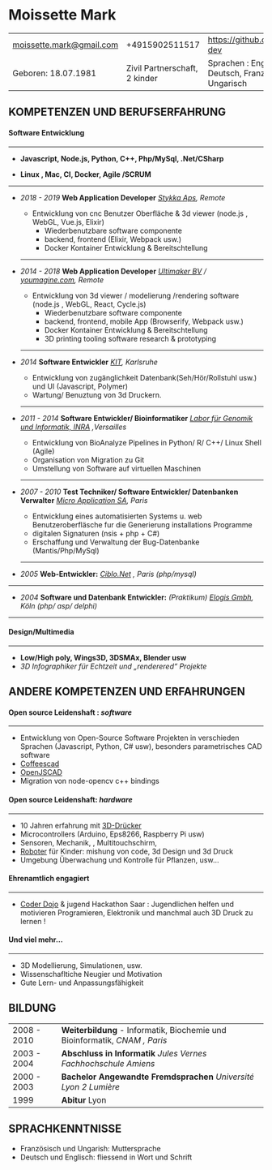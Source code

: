 
# Moissette Mark

|                          |                               |                                          |
| ------------------------ | ----------------------------- | ---------------------------------------- |
| moissette.mark@gmail.com | +4915902511517                | https://github.com/kaosat-dev            |
| Geboren: 18.07.1981      | Zivil Partnerschaft, 2 kinder | Sprachen : English, Deutsch, Französisch, Ungarisch |

## KOMPETENZEN UND BERUFSERFAHRUNG

#### Software Entwicklung
-----------------------------------------------------------------------

  - **Javascript, Node.js, Python, C++,  Php/MySql,  .Net/CSharp**

  - **Linux , Mac, CI, Docker, Agile /SCRUM**

  -----------------------------------------------------------------------

  - *2018 - 2019*  **Web Application Developer** *[Stykka Aps](https://ultimaker.com/), Remote*
    * Entwicklung von cnc Benutzer Oberfläche & 3d viewer (node.js , WebGL, Vue.js, Elixir)
      * Wiederbenutzbare software componente
      * backend, frontend (Elixir, Webpack usw.)
      * Docker Kontainer Entwicklung & Bereitschtellung
    -----------------------------------------------------------------------

  - *2014 - 2018*  **Web Application Developer** *[Ultimaker BV](https://ultimaker.com/) / [youmagine.com](youmagine.com), Remote*
    * Entwicklung von 3d viewer / modelierung /rendering software (node.js , WebGL, React, Cycle.js) 
      * Wiederbenutzbare software componente
      * backend, frontend, mobile App (Browserify, Webpack usw.)
      * Docker Kontainer Entwicklung & Bereitschtellung
      * 3D printing tooling software research & prototyping
    -----------------------------------------------------------------------

  - *2014* **Software Entwickler** *[KIT](https://www.kit.edu/), Karlsruhe*
    * Entwicklung von zugänglichkeit Datenbank(Seh/Hör/Rollstuhl usw.)  und UI (Javascript, Polymer)
    * Wartung/ Benuztung von 3d Druckern. 
    -----------------------------------------------------------------------

  - *2011 - 2014* **Software Entwickler/ Bioinformatiker** *[Labor für Genomik und Informatik, INRA](https://urgi.versailles.inra.fr/) ,Versailles* 
    * Entwicklung von BioAnalyze Pipelines in Python/ R/ C++/ Linux Shell  (Agile) 
    * Organisation von Migration zu Git     
    * Umstellung von Software auf virtuellen Maschinen
    -----------------------------------------------------------------------

  - *2007 - 2010* **Test Techniker/ Software Entwickler/ Datenbanken Verwalter** *[Micro Application SA](https://microapp.com/), Paris*
    * Entwicklung eines automatisierten Systems u. web Benutzeroberfläsche fur die Generierung installations Programme
    * digitalen Signaturen  (nsis + php + C#)
    * Erschaffung und Verwaltung der Bug-Datenbanke (Mantis/Php/MySql)
    -----------------------------------------------------------------------

  - *2005* **Web-Entwickler:** *[Ciblo.Net](http://www.ciblo.net/) , Paris (php/mysql)*
   -----------------------------------------------------------------------

  - *2004*  **Software und Datenbank Entwickler:**  *(Praktikum)* *[Elogis Gmbh](http://www.elogis.de/), Köln (php/ asp/ delphi)*
   -----------------------------------------------------------------------

#### Design/Multimedia
-----------------------------------------------------------------------
  - **Low/High poly, Wings3D, 3DSMAx, Blender usw**
  - *3D Infographiker für Echtzeit und „renderered“ Projekte*

## ANDERE KOMPETENZEN UND ERFAHRUNGEN

#### **Open source Leidenshaft** :  *software*
-----------------------------------------------------------------------

  - Entwicklung von Open-Source Software Projekten in verschieden Sprachen (Javascript, Python, C# usw), besonders parametrisches CAD software
  - [Coffeescad](https://github.com/kaosat-dev/CoffeeSCad)
  - [OpenJSCAD](https://github.com/jscad)
  - Migration von node-opencv c++ bindings
  
#### **Open source Leidenshaft**: *hardware*
-----------------------------------------------------------------------


 - 10 Jahren erfahrung mit [3D-Drücker](https://www.thingiverse.com/ckaos/about)
 - Microcontrollers (Arduino, Eps8266, Raspberry Pi usw)
 - Sensoren, Mechanik, , Multitouchschirm,
 - [Roboter](https://github.com/PiRo-bots/kiwikee) für Kinder: mishung von code, 3d Design und 3d Druck
 - Umgebung Überwachung und Kontrolle für Pflanzen, usw...

#### Ehrenamtlich engagiert
-----------------------------------------------------------------------


  - [Coder Dojo](http://coderdojo-saar.de/) & jugend Hackathon Saar : Jugendlichen helfen und motivieren Programieren, Elektronik und manchmal auch 3D Druck zu lernen !

#### **Und viel mehr…**
-----------------------------------------------------------------------


- 3D Modellierung, Simulationen, usw.
- Wissenschafltiche Neugier und Motivation
- Gute Lern- und Anpassungsfähigkeit

## BILDUNG

|             |                                          |
| ----------- | ---------------------------------------- |
| 2008 - 2010 | **Weiterbildung** - Informatik, Biochemie und Bioinformatik, *CNAM , Paris* |
| 2003 - 2004 | **Abschluss in Informatik** *Jules Vernes Fachhochschule Amiens* |
| 2000 - 2003 | **Bachelor Angewandte Fremdsprachen** *Université Lyon 2 Lumière* |
| 1999        | **Abitur** Lyon                          |

## SPRACHKENNTNISSE

- Französisch und Ungarish: Muttersprache
- Deutsch und Englisch: fliessend in Wort und Schrift
